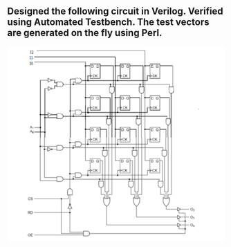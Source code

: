 ## Designed the following circuit in Verilog. Verified using Automated Testbench. The test vectors are generated on the fly using Perl.

![Screenshot](MM.png)
